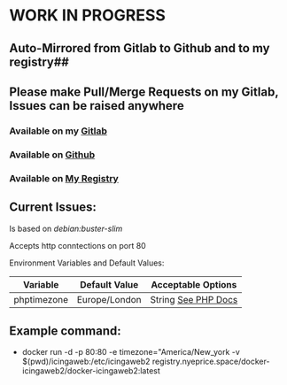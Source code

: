 # WORK IN PROGRESS #

## Auto-Mirrored from Gitlab to Github and to my registry##

## Please make Pull/Merge Requests on my Gitlab, Issues can be raised anywhere ##

### Available on my [Gitlab](https://gitlab.nyeprice.space/moby/docker-icingaweb2) ###

### Available on [Github](https://github.com/aneurinprice/docker-icingaweb2) ###

### Available on [My Registry](https://registry.nyeprice.space) ###



## Current Issues: ##
 
  

Is based on _debian:buster-slim_

Accepts http conntections on port 80

Environment Variables and Default Values:

Variable	            |	Default Value |Acceptable Options
----------------------------|-----------------|-----------------------
phptimezone                 |  Europe/London  | String [See PHP Docs](https://www.php.net/manual/en/timezones.php)



## Example command: ##
  - docker run -d -p 80:80 -e timezone="America/New_york -v $(pwd)/icingaweb:/etc/icingaweb2  registry.nyeprice.space/docker-icingaweb2/docker-icingaweb2:latest
